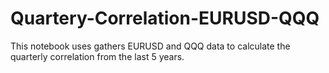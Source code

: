 # Quartery-Correlation-EURUSD-QQQ

This notebook uses gathers EURUSD and QQQ data to calculate the quarterly correlation from the last 5 years.
